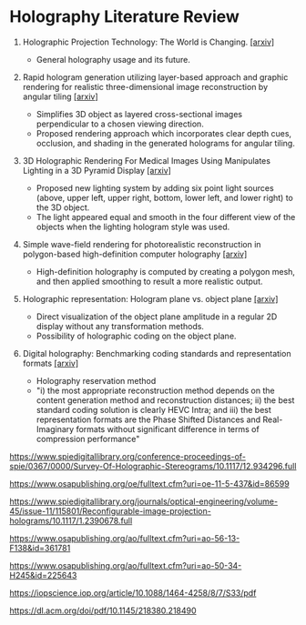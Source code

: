 # Holography Literature Review
1. Holographic Projection Technology: The World is Changing. [[arxiv]](https://arxiv.org/pdf/1006.0846.pdf)
   - General holography usage and its future.

2. Rapid hologram generation utilizing layer-based approach and graphic rendering for realistic three-dimensional image reconstruction by angular tiling [[arxiv]](https://www.spiedigitallibrary.org/journals/Rapid-hologram-generation-utilizing-layer-based-approach-and-graphic-rendering/volume-23/issue-02/023016/Rapid-hologram-generation-utilizing-layer-based-approach-and-graphic-rendering/10.1117/1.JEI.23.2.023016.full?SSO=1)
   - Simplifies 3D object as layered cross-sectional images perpendicular to a chosen viewing direction.
   - Proposed rendering approach which incorporates clear depth cues, occlusion, and shading in the generated holograms for angular tiling.

3. 3D Holographic Rendering For Medical Images Using Manipulates Lighting in a 3D Pyramid Display [[arxiv]](https://www.researchgate.net/profile/Sarah-Qahtan/publication/317901853_3D_Holographic_Rendering_For_Medical_Images_Using_Manipulates_Lighting_in_a_3D_Pyramid_Display/links/5951040445851543383c63e5/3D-Holographic-Rendering-For-Medical-Images-Using-Manipulates-Lighting-in-a-3D-Pyramid-Display.pdf)
   - Proposed new lighting system by adding six point
light sources (above, upper left, upper right, bottom, lower left, and lower right) to the 3D object. 
   - The light appeared equal and smooth in the four different view of the objects when the lighting hologram style was used.

4. Simple wave-field rendering for photorealistic reconstruction in polygon-based high-definition computer holography [[arxiv]](https://www.spiedigitallibrary.org/journals/journal-of-electronic-imaging/volume-21/issue-2/023002/Simple-wave-field-rendering-for-photorealistic-reconstruction-in-polygon-based/10.1117/1.JEI.21.2.023002.full)
    - High-definition holography is computed by creating a polygon mesh, and then applied smoothing to result a more realistic output.

5. Holographic representation: Hologram plane vs. object plane [[arxiv]](https://www.sciencedirect.com/science/article/pii/S0923596518300407#b48)
    - Direct visualization of the object plane amplitude in a regular 2D display without any transformation methods.
    - Possibility of holographic coding on the object plane.

6. Digital holography: Benchmarking coding standards and representation formats [[arxiv]](https://ieeexplore-ieee-org.turing.library.northwestern.edu/document/7552940)
    - Holography reservation method
    - "i) the most appropriate reconstruction method depends on the content generation method and reconstruction distances; ii) the best standard coding solution is clearly HEVC Intra; and iii) the best representation formats are the Phase Shifted Distances and Real-Imaginary formats without significant difference in terms of compression performance"

https://www.spiedigitallibrary.org/conference-proceedings-of-spie/0367/0000/Survey-Of-Holographic-Stereograms/10.1117/12.934296.full

https://www.osapublishing.org/oe/fulltext.cfm?uri=oe-11-5-437&id=86599

https://www.spiedigitallibrary.org/journals/optical-engineering/volume-45/issue-11/115801/Reconfigurable-image-projection-holograms/10.1117/1.2390678.full

https://www.osapublishing.org/ao/fulltext.cfm?uri=ao-56-13-F138&id=361781

https://www.osapublishing.org/ao/fulltext.cfm?uri=ao-50-34-H245&id=225643

https://iopscience.iop.org/article/10.1088/1464-4258/8/7/S33/pdf

https://dl.acm.org/doi/pdf/10.1145/218380.218490